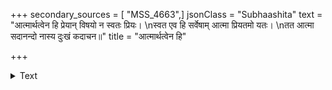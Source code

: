 +++
secondary_sources = [ "MSS_4663",]
jsonClass = "Subhaashita"
text = "आत्मार्थत्वेन हि प्रेयान् विषयो न स्वतः प्रियः।  \nस्वत एव हि सर्वेषाम् आत्मा प्रियतमो यतः।  \nतत आत्मा सदानन्दो नास्य दुःखं कदाचन॥"
title = "आत्मार्थत्वेन हि"

+++

<details><summary>Text</summary>

आत्मार्थत्वेन हि प्रेयान् विषयो न स्वतः प्रियः।  
स्वत एव हि सर्वेषाम् आत्मा प्रियतमो यतः।  
तत आत्मा सदानन्दो नास्य दुःखं कदाचन॥
</details>
